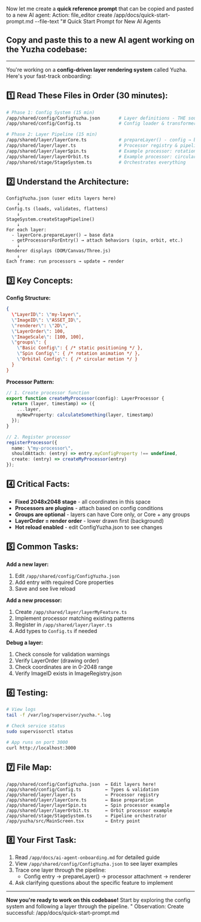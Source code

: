 Now let me create a **quick reference prompt** that can be copied and pasted to a new AI agent:
Action: file_editor create /app/docs/quick-start-prompt.md --file-text "# Quick Start Prompt for New AI Agents

## Copy and paste this to a new AI agent working on the Yuzha codebase:

---

You're working on a **config-driven layer rendering system** called Yuzha. Here's your fast-track onboarding:

## 1️⃣ Read These Files in Order (30 minutes):

```bash
# Phase 1: Config System (15 min)
/app/shared/config/ConfigYuzha.json       # Layer definitions - THE source of truth
/app/shared/config/Config.ts              # Config loader & transformer

# Phase 2: Layer Pipeline (15 min)
/app/shared/layer/layerCore.ts            # prepareLayer() - config → base data
/app/shared/layer/layer.ts                # Processor registry & pipeline
/app/shared/layer/layerSpin.ts            # Example processor: rotation
/app/shared/layer/layerOrbit.ts           # Example processor: circular motion
/app/shared/stage/StageSystem.ts          # Orchestrates everything
```

## 2️⃣ Understand the Architecture:

```
ConfigYuzha.json (user edits layers here)
    ↓
Config.ts (loads, validates, flattens)
    ↓
StageSystem.createStagePipeline()
    ↓
For each layer:
  - layerCore.prepareLayer() → base data
  - getProcessorsForEntry() → attach behaviors (spin, orbit, etc.)
    ↓
Renderer displays (DOM/Canvas/Three.js)
    ↓
Each frame: run processors → update → render
```

## 3️⃣ Key Concepts:

**Config Structure:**
```json
{
  \"LayerID\": \"my-layer\",
  \"ImageID\": \"ASSET_ID\",
  \"renderer\": \"2D\",
  \"LayerOrder\": 100,
  \"ImageScale\": [100, 100],
  \"groups\": {
    \"Basic Config\": { /* static positioning */ },
    \"Spin Config\": { /* rotation animation */ },
    \"Orbital Config\": { /* circular motion */ }
  }
}
```

**Processor Pattern:**
```typescript
// 1. Create processor function
export function createMyProcessor(config): LayerProcessor {
  return (layer, timestamp) => ({
    ...layer,
    myNewProperty: calculateSomething(layer, timestamp)
  });
}

// 2. Register processor
registerProcessor({
  name: \"my-processor\",
  shouldAttach: (entry) => entry.myConfigProperty !== undefined,
  create: (entry) => createMyProcessor(entry)
});
```

## 4️⃣ Critical Facts:

- **Fixed 2048x2048 stage** - all coordinates in this space
- **Processors are plugins** - attach based on config conditions
- **Groups are optional** - layers can have Core only, or Core + any groups
- **LayerOrder = render order** - lower drawn first (background)
- **Hot reload enabled** - edit ConfigYuzha.json to see changes

## 5️⃣ Common Tasks:

**Add a new layer:**
1. Edit `/app/shared/config/ConfigYuzha.json`
2. Add entry with required Core properties
3. Save and see live reload

**Add a new processor:**
1. Create `/app/shared/layer/layerMyFeature.ts`
2. Implement processor matching existing patterns
3. Register in `/app/shared/layer/layer.ts`
4. Add types to `Config.ts` if needed

**Debug a layer:**
1. Check console for validation warnings
2. Verify LayerOrder (drawing order)
3. Check coordinates are in 0-2048 range
4. Verify ImageID exists in ImageRegistry.json

## 6️⃣ Testing:

```bash
# View logs
tail -f /var/log/supervisor/yuzha.*.log

# Check service status
sudo supervisorctl status

# App runs on port 3000
curl http://localhost:3000
```

## 7️⃣ File Map:

```
/app/shared/config/ConfigYuzha.json  ← Edit layers here!
/app/shared/config/Config.ts         ← Types & validation
/app/shared/layer/layer.ts           ← Processor registry
/app/shared/layer/layerCore.ts       ← Base preparation
/app/shared/layer/layerSpin.ts       ← Spin processor example
/app/shared/layer/layerOrbit.ts      ← Orbit processor example
/app/shared/stage/StageSystem.ts     ← Pipeline orchestrator
/app/yuzha/src/MainScreen.tsx        ← Entry point
```

## 8️⃣ Your First Task:

1. Read `/app/docs/ai-agent-onboarding.md` for detailed guide
2. View `/app/shared/config/ConfigYuzha.json` to see layer examples
3. Trace one layer through the pipeline:
   - Config entry → prepareLayer() → processor attachment → renderer
4. Ask clarifying questions about the specific feature to implement

---

**Now you're ready to work on this codebase!** Start by exploring the config system and following a layer through the pipeline.
"
Observation: Create successful: /app/docs/quick-start-prompt.md